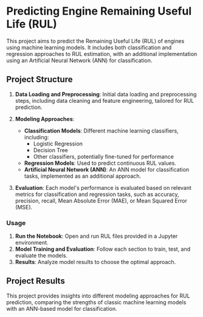
# Predicting Engine Remaining Useful Life (RUL)

This project aims to predict the Remaining Useful Life (RUL) of engines using machine learning models. It includes both classification and regression approaches to RUL estimation, with an additional implementation using an Artificial Neural Network (ANN) for classification.

## Project Structure

1. **Data Loading and Preprocessing**: Initial data loading and preprocessing steps, including data cleaning and feature engineering, tailored for RUL prediction.

2. **Modeling Approaches**:
   - **Classification Models**: Different machine learning classifiers, including:
     - Logistic Regression
     - Decision Tree
     - Other classifiers, potentially fine-tuned for performance
   - **Regression Models**: Used to predict continuous RUL values.
   - **Artificial Neural Network (ANN)**: An ANN model for classification tasks, implemented as an additional approach.

3. **Evaluation**: Each model's performance is evaluated based on relevant metrics for classification and regression tasks, such as accuracy, precision, recall, Mean Absolute Error (MAE), or Mean Squared Error (MSE).


### Usage

1. **Run the Notebook**: Open and run RUL files provided in a Jupyter environment.
2. **Model Training and Evaluation**: Follow each section to train, test, and evaluate the models.
3. **Results**: Analyze model results to choose the optimal approach.

## Project Results

This project provides insights into different modeling approaches for RUL prediction, comparing the strengths of classic machine learning models with an ANN-based model for classification.
